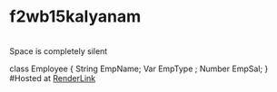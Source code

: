# f2wb15kalyanam
<br>
Space is completely silent

class Employee {
            String EmpName;
            Var EmpType ;
            Number EmpSal;
}
#Hosted at
[RenderLink](https://f2db15kalyanam.onrender.com) 

